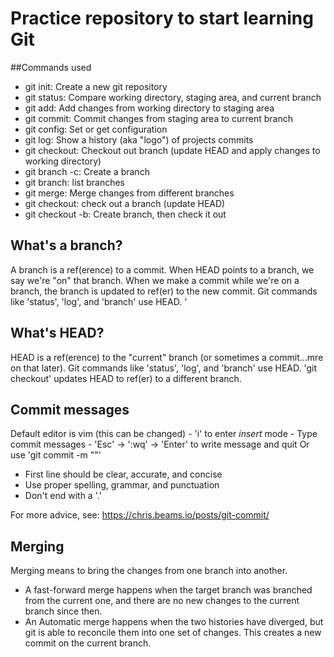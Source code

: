 # Practice repository to start learning Git

##Commands used

- git init: Create a new git repository
- git status: Compare working directory, staging area, and current branch
- git add: Add changes from working directory to staging area
- git commit: Commit changes from staging area to current branch
- git config: Set or get configuration
- git log: Show a history (aka "logo") of projects commits
- git checkout: Checkout out branch (update HEAD and apply changes to working directory)
- git branch -c: Create a branch
- git branch: list branches
- git merge: Merge changes from different branches
- git checkout: check out a branch (update HEAD)
- git checkout -b: Create branch, then check it out

## What's a branch?

A branch is a ref(erence) to a commit. When HEAD points to a branch, we say we're "on" that branch.
 When we make a commit while we're on a branch, 
the branch is updated to ref(er) to the new commit. Git commands like 'status', 'log', and 'branch' use HEAD. '

## What's HEAD?

HEAD is a ref(erence) to the "current" branch (or sometimes a commit...mre on that later). 
Git commands like 'status', 'log', and 'branch' use HEAD. 'git checkout' updates HEAD to ref(er) to a different branch.

## Commit messages

Default editor is vim (this can be changed)
	- 'i' to enter *insert* mode
	- Type commit messages
	- 'Esc' -> ':wq' -> 'Enter' to write message and quit
Or use 'git commit -m "<message>"'

- First line should be clear, accurate, and concise
- Use proper spelling, grammar, and punctuation
- Don't end with a '.'

For more advice, see: https://chris.beams.io/posts/git-commit/

## Merging

Merging means to bring the changes from one branch into another.

- A fast-forward merge happens when the target branch was branched from the current one, and there are no new changes to the current branch since then.
- An Automatic merge happens when the two histories have diverged, but git is able to reconcile them into one set of changes. This creates a new commit on the current branch.
